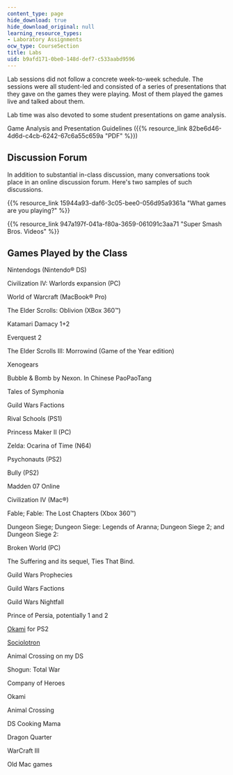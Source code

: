 ```yaml
---
content_type: page
hide_download: true
hide_download_original: null
learning_resource_types:
- Laboratory Assignments
ocw_type: CourseSection
title: Labs
uid: b9afd171-0be0-148d-def7-c533aabd9596
---
```


Lab sessions did not follow a concrete week-to-week schedule. The sessions were all student-led and consisted of a series of presentations that they gave on the games they were playing. Most of them played the games live and talked about them.

Lab time was also devoted to some student presentations on game analysis.

Game Analysis and Presentation Guidelines ({{% resource_link 82be6d46-4d6d-c4cb-6242-67c6a55c659a "PDF" %}})

Discussion Forum
----------------

In addition to substantial in-class discussion, many conversations took place in an online discussion forum. Here's two samples of such discussions.

{{% resource_link 15944a93-daf6-3c05-bee0-056d95a9361a "What games are you playing?" %}}

{{% resource_link 947a197f-041a-f80a-3659-061091c3aa71 "Super Smash Bros. Videos" %}}

Games Played by the Class
-------------------------

Nintendogs (Nintendo® DS)

Civilization IV: Warlords expansion (PC)

World of Warcraft (MacBook® Pro)

The Elder Scrolls: Oblivion (XBox 360™)

Katamari Damacy 1+2

Everquest 2

The Elder Scrolls III: Morrowind (Game of the Year edition)

Xenogears

Bubble & Bomb by Nexon. In Chinese PaoPaoTang

Tales of Symphonia

Guild Wars Factions

Rival Schools (PS1)

Princess Maker II (PC)

Zelda: Ocarina of Time (N64)

Psychonauts (PS2)

Bully (PS2)

Madden 07 Online

Civilization IV (Mac®)

Fable; Fable: The Lost Chapters (Xbox 360™)

Dungeon Siege; Dungeon Siege: Legends of Aranna; Dungeon Siege 2; and Dungeon Siege 2:

Broken World (PC)

The Suffering and its sequel, Ties That Bind.

Guild Wars Prophecies

Guild Wars Factions

Guild Wars Nightfall

Prince of Persia, potentially 1 and 2

[Okami](http://ps2.ign.com/objects/678/678618.html) for PS2

[Sociolotron](http://www.sociolotron.com/)

Animal Crossing on my DS

Shogun: Total War

Company of Heroes

Okami

Animal Crossing

DS Cooking Mama

Dragon Quarter

WarCraft III

Old Mac games